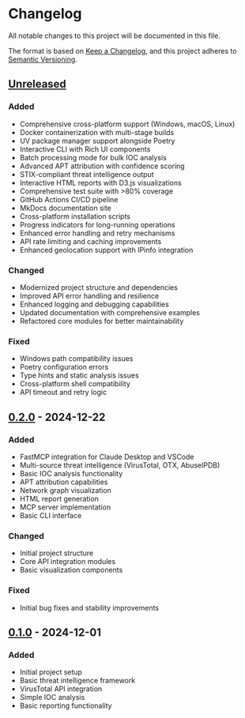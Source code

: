 # Changelog

All notable changes to this project will be documented in this file.

The format is based on [Keep a Changelog](https://keepachangelog.com/en/1.0.0/),
and this project adheres to [Semantic Versioning](https://semver.org/spec/v2.0.0.html).

## [Unreleased]

### Added
- Comprehensive cross-platform support (Windows, macOS, Linux)
- Docker containerization with multi-stage builds
- UV package manager support alongside Poetry
- Interactive CLI with Rich UI components
- Batch processing mode for bulk IOC analysis
- Advanced APT attribution with confidence scoring
- STIX-compliant threat intelligence output
- Interactive HTML reports with D3.js visualizations
- Comprehensive test suite with >80% coverage
- GitHub Actions CI/CD pipeline
- MkDocs documentation site
- Cross-platform installation scripts
- Progress indicators for long-running operations
- Enhanced error handling and retry mechanisms
- API rate limiting and caching improvements
- Enhanced geolocation support with IPinfo integration

### Changed
- Modernized project structure and dependencies
- Improved API error handling and resilience
- Enhanced logging and debugging capabilities
- Updated documentation with comprehensive examples
- Refactored core modules for better maintainability

### Fixed
- Windows path compatibility issues
- Poetry configuration errors
- Type hints and static analysis issues
- Cross-platform shell compatibility
- API timeout and retry logic

## [0.2.0] - 2024-12-22

### Added
- FastMCP integration for Claude Desktop and VSCode
- Multi-source threat intelligence (VirusTotal, OTX, AbuseIPDB)
- Basic IOC analysis functionality
- APT attribution capabilities
- Network graph visualization
- HTML report generation
- MCP server implementation
- Basic CLI interface

### Changed
- Initial project structure
- Core API integration modules
- Basic visualization components

### Fixed
- Initial bug fixes and stability improvements

## [0.1.0] - 2024-12-01

### Added
- Initial project setup
- Basic threat intelligence framework
- VirusTotal API integration
- Simple IOC analysis
- Basic reporting functionality

[Unreleased]: https://github.com/4R9UN/fastmcp-threatintel/compare/v0.2.0...HEAD
[0.2.0]: https://github.com/4R9UN/fastmcp-threatintel/compare/v0.1.0...v0.2.0
[0.1.0]: https://github.com/4R9UN/fastmcp-threatintel/releases/tag/v0.1.0